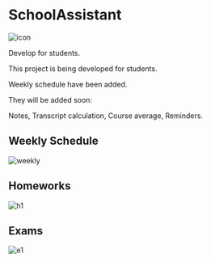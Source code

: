 # SchoolAssistant
![icon](https://user-images.githubusercontent.com/15522554/36345877-7b1d0d68-1444-11e8-9a12-5901cd067966.png)

Develop for students.

This project is being developed for students.

Weekly schedule have been added.

They will be added soon:

 Notes,
 Transcript calculation,
 Course average,
 Reminders.

## Weekly Schedule
![weekly](https://user-images.githubusercontent.com/15522554/36345910-2473be66-1445-11e8-9959-a53191a68245.jpg)
## Homeworks
![h1](https://user-images.githubusercontent.com/15522554/40745594-85c1fd34-6460-11e8-8a0a-1f5cd8e08009.png)
## Exams
![e1](https://user-images.githubusercontent.com/15522554/40745591-848a54d4-6460-11e8-89ec-606c35401f39.png)



